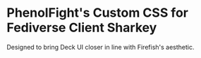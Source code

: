 # PhenolFight's Custom CSS for Fediverse Client Sharkey

Designed to bring Deck UI closer in line with Firefish's aesthetic. 
